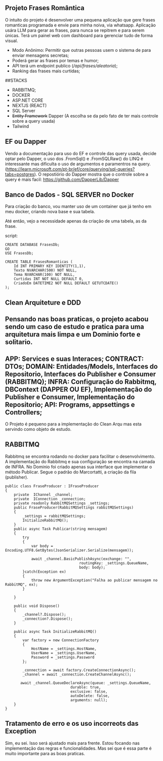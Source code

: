 ## Projeto Frases Romântica
 O intuito do projeto é desenvolver uma pequena aplicação que gere frases romanticas programada e envie para minha noiva, via whatsapp.
Aplicação usára LLM para gerar as frases, para nunca se repitrem e para serem únicas.
Terá um painel web com dashboard para gerenciar tudo de forma visual.
- Modo Anônimo: Permitir que outras pessoas usem o sistema de para enviar mensagens secretas;
- Poderá gerar as frases por temas e humor;
- API terá um endpoint publico (*/api/frases/aleatoria*);
- Ranking das frases mais curtidas;
  
##STACKS
- RABBITMQ;
- DOCKER
- ASP.NET CORE
- NEXTJS (REACT)
- SQL Server
- ~~Entity Framework~~ Dapper (A escolha se da pelo fato de ter mais controle sobre a query usada)
- Tailwind
## EF ou Dapper
Vendo a documentação para uso do EF e controle das query usada, decide optar pelo Dapper, o uso dos .FromSql() e .FromSQLRaw() do LINQ é interessante mas dificulta o uso de argumentos e paramentros na query.
(https://learn.microsoft.com/pt-br/ef/core/querying/sql-queries?tabs=postgres).
O repostiório do Dapper mostra que o controle sobre a query é mais facil: https://github.com/DapperLib/Dapper
## Banco de Dados - SQL SERVER no Docker
Para criação do banco, vou manter uso de um container que já tenho em meu docker, criando nova base e sua tabela.

Até então, vejo a necessidade apenas da criação de uma tabela, as da frase.

script:

```
CREATE DATABASE FrasesDb;
GO
USE FrasesDb;

CREATE TABLE FrasesRomanticas (
    Id INT PRIMARY KEY IDENTITY(1,1),
    Texto NVARCHAR(500) NOT NULL,
    Tema NVARCHAR(100) NOT NULL,
    Curtidas INT NOT NULL DEFAULT 0,
    CriadoEm DATETIME2 NOT NULL DEFAULT GETUTCDATE()
);

```
## Clean Arquiteture e DDD
Pensando nas boas praticas, o projeto acabou sendo um caso de estudo e pratica para uma arquitetura mais limpa e um Dominio forte e solitario.
--------------------
APP: Services e suas Interaces;
CONTRACT: DTOs;
DOMAIN: Entidades/Models, Interfaces do Repositorio, Interfaces do Publisher e Consumer (RABBITMQ);
INFRA: Configuração do Rabbitmq, DBContext (DAPPER OU EF), Implementação do Publisher e Consumer, Implementação do Repositorio;
API: Programs, appsettings e Controllers;
----------------------
O Projeto é pequeno para a implementação do Clean Arqu mas esta servindo como objeto de estudo. 

## RABBITMQ 
Rabbitmq se encontra rodando no docker para facilitar o desenvolvimento. A implementação do Rabbitmq e sua configuração se encontra na camada de INFRA. 
No Dominio foi criado apenas sua interface que implementar o método Publicar. 
Segue o padrão do Marcortatti, a  criação da fila (publisher).
```
public class FraseProducer : IFraseProducer
{
    private  IChannel _channel;
    private  IConnection _connection;
    private readonly RabbitMQSettings _settings;
    public FraseProducer(RabbitMQSettings rabbitMQSettings)
    {
        _settings = rabbitMQSettings;
        InitializeRabbitMQ();
    }
    public async Task Publicar(string mensagem)
    {
        try
        {
            var body = Encoding.UTF8.GetBytes(JsonSerializer.Serialize(mensagem));

            await _channel.BasicPublishAsync(exchange: "",
                                  routingKey: _settings.QueueName,
                                  body: body);
        }catch(Exception ex)
        {
            throw new ArgumentException("Falha ao publicar mensagem no RabbitMQ", ex);
        }
      
    }

    public void Dispose()
    {
        _channel?.Dispose();
        _connection?.Dispose();
    }

    public async Task InitializeRabbitMQ()
    {
        var factory = new ConnectionFactory
        {
            HostName = _settings.HostName,
            UserName = _settings.UserName,
            Password = _settings.Password
        };

        _connection = await factory.CreateConnectionAsync();
        _channel = await _connection.CreateChannelAsync(); 

       await _channel.QueueDeclareAsync(queue: _settings.QueueName,
                              durable: true,
                              exclusive: false,
                              autoDelete: false,
                              arguments: null);
    }
}
```
## Tratamento de erro e os uso incorreots das Exception 
Sim, eu sei. Isso será ajustado mais para frente. Estou focando nas implementação das regras e funcionalidades. 
Mas sei que é essa parte é muito importante para as boas praticas.
